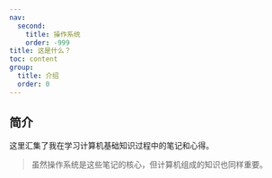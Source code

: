 ```yaml
---
nav:
  second:
    title: 操作系统
    order: -999
title: 这是什么？
toc: content
group:
  title: 介绍
  order: 0
---
```


## 简介

这里汇集了我在学习计算机基础知识过程中的笔记和心得。

> 虽然操作系统是这些笔记的核心，但计算机组成的知识也同样重要。

